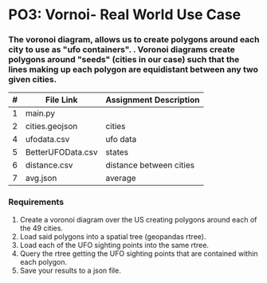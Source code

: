 # PO3: Vornoi- Real World Use Case

### The voronoi diagram, allows us to create polygons around each city to use as "ufo containers". . Voronoi diagrams create polygons around "seeds" (cities in our case) such that the lines making up each polygon are equidistant between any two given cities. 


|   #   | File Link       | Assignment Description              |  
| :---: | --------------  | --------------------------------    |
|     1 | main.py         |                                   |
|    2  | cities.geojson  | cities                              |
|     4 | ufodata.csv     | ufo data                            |
|     5 | BetterUFOData.csv  | states                              |
|     6 | distance.csv    | distance between cities             |
|     7 | avg.json        | average                             |

###  Requirements
1.  Create a voronoi diagram over the US creating polygons around each of the 49 cities.
2.  Load said polygons into a spatial tree (geopandas rtree).
3.  Load each of the UFO sighting points into the same rtree.
4.  Query the rtree getting the UFO sighting points that are contained within each polygon.
5.  Save your results to a json file.


